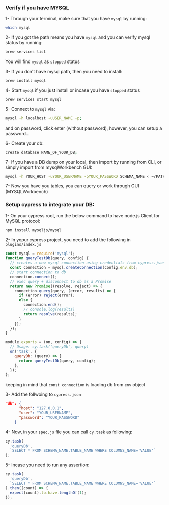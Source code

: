 ### Verify if you have MYSQL

1- Through your terminal, make sure that you have `mysql` by running:

```bash
which mysql
```

2- If you got the path means you have `mysql` and you can verify mysql status by running:

```bash
brew services list
```

You will find `mysql` as `stopped` status

3- If you don't have mysql path, then you need to install:

```bash
brew install mysql
```

4- Start `mysql` if you just install or incase you have `stopped` status

```bash
brew services start mysql
```

5- Connect to `mysql` via:

```bash
mysql -h localhost -uUSER_NAME -p;
```

and on password, click enter (without password), however, you can setup a password...

6- Create your db:

```bash
create database NAME_OF_YOUR_DB;
```

7- If you have a DB dump on your local, then import by running from CLI, or simply import from mysqlWorkbench GUI:

```bash
mysql -h YOUR_HOST -uYOUR_USERNAME -pYOUR_PASSWORD SCHEMA_NAME < ~/PATH_TO_YOUR_DUMP_FILE/DUMP_NAME.sql
```

7- Now you have you tables, you can query or work through GUI (MYSQLWorkbench)

### Setup cypress to integrate your DB:

1- On your cypress root, run the below command to have node.js Client for MySQL protocol:

```bash
npm install mysqljs/mysql
```

2- In yopur cypress project, you need to add the following in `plugins/index.js`

```js
const mysql = require('mysql');
function queryTestDb(query, config) {
  // creates a new mysql connection using credentials from cypress.json env's
  const connection = mysql.createConnection(config.env.db);
  // start connection to db
  connection.connect();
  // exec query + disconnect to db as a Promise
  return new Promise((resolve, reject) => {
    connection.query(query, (error, results) => {
      if (error) reject(error);
      else {
        connection.end();
        // console.log(results)
        return resolve(results);
      }
    });
  });
}

module.exports = (on, config) => {
  // Usage: cy.task('queryDb', query)
  on('task', {
    queryDb: (query) => {
      return queryTestDb(query, config);
    },
  });
};
```

keeping in mind that `const connection` is loading db from `env` object

3- Add the follwoing to `cypress.json`

```json
"db": {
      "host": "127.0.0.1",
      "user": "YOUR_USERNAME",
      "password": "YOUR_PASSWORD"
    }
```

4- Now, in your `spec.js` file you can call `cy.task` as following:

```js
cy.task(
  'queryDb',
  `SELECT * FROM SCHEMA_NAME.TABLE_NAME WHERE COLUMNS_NAME='VALUE'`
);
```

5- Incase you need to run any assertion:

```js
cy.task(
  'queryDb',
  `SELECT * FROM SCHEMA_NAME.TABLE_NAME WHERE COLUMNS_NAME='VALUE'`
).then((count) => {
  expect(count).to.have.lengthOf(1);
});
```
